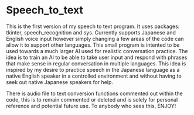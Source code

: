 # Speech_to_text
This is the first version of my speech to text program.
It uses packages: tkinter, speech_recognition and sys.
Currently supports Japanese and English voice input however simply changing a few areas of the code can allow it to support other languages.
This small program is intented to be used towards a much larger AI used for realistic conversation practice.
The idea is to train an AI to be able to take user input and respond with phrases that make sense in regular conversation in multiple languages.
This idea is inspired by my desire to practice speech in the Japanese language as a native English speaker in a controlled environment and without having to seek out native Japanese speakers for help.

There is audio file to text conversion functions commented out within the code, this is to remain commented or deleted and is solely for personal reference and potential future use.
To anybody who sees this, ENJOY!
